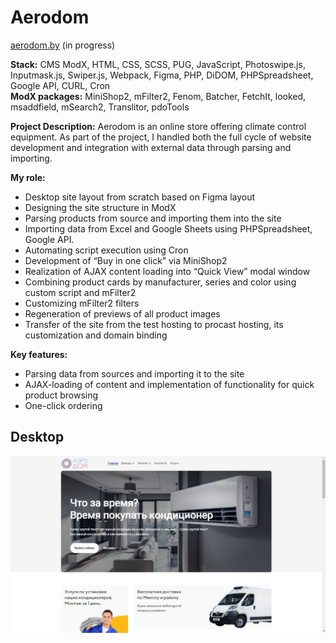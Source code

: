 # Aerodom

[aerodom.by](http://www.aerodom.by/) (in progress)

**Stack:** CMS ModX, HTML, CSS, SCSS, PUG, JavaScript, Photoswipe.js, Inputmask.js, Swiper.js, Webpack, Figma, PHP, DiDOM, PHPSpreadsheet, Google API, CURL, Cron  
**ModX packages:** MiniShop2, mFilter2, Fenom, Batcher, FetchIt, looked, msaddfield, mSearch2, Translitor, pdoTools

**Project Description:**
Aerodom is an online store offering climate control equipment. As part of the project, I handled both the full cycle of website development and integration with external data through parsing and importing.

**My role:**
- Desktop site layout from scratch based on Figma layout
- Designing the site structure in ModX
- Parsing products from source and importing them into the site
- Importing data from Excel and Google Sheets using PHPSpreadsheet, Google API.
- Automating script execution using Cron
- Development of “Buy in one click” via MiniShop2
- Realization of AJAX content loading into “Quick View” modal window
- Combining product cards by manufacturer, series and color using custom script and mFilter2
- Customizing mFilter2 filters
- Regeneration of previews of all product images
- Transfer of the site from the test hosting to procast hosting, its customization and domain binding

**Key features:**
- Parsing data from sources and importing it to the site
- AJAX-loading of content and implementation of functionality for quick product browsing
- One-click ordering

## Desktop
![desktop](desktop.jpg)